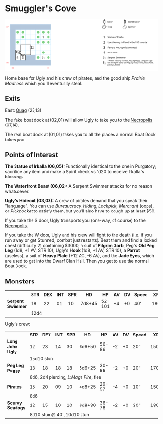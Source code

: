 # Smuggler's Cove

![map](smugglers-cove.svg)

Home base for Ugly and his crew of pirates, and the good ship *Prairie Madness* which you'll eventually steal.

## Exits

East: [Quag](dilmun.md) (25,13)

The fake boat dock at (02,01) will allow Ugly to take you to the [Necropolis](necropolis.md) (07,14).

The real boat dock at (01,01) takes you to all the places a normal Boat Dock takes you.

## Points of Interest

**The Statue of Irkalla (06,05):** Functionally identical to the one in Purgatory; sacrifice any item and make a Spirit check vs 1d20 to receive Irkalla's blessing.

**The Waterfront Beast (06,02):** A Serpent Swimmer attacks for no reason whatsoever.

**Ugly's Hideout (03,03):** A crew of pirates demand that you speak their "language". You can use *Bureaucracy, Hiding, Lockpick, Merchant* (oops), or *Pickpocket* to satisfy them, but you'll also have to cough up at least $50.

If you take the S door, Ugly transports you (one-way, of course) to the [Necropolis](necropolis.md).

If you take the W door, Ugly and his crew will fight to the death (i.e. if you run away or get Stunned, combat just restarts). Beat them and find a locked chest (difficulty 2) containing $3000, a suit of **Pilgrim Garb**, Peg's **Old Peg Leg** (1d8, +1 AV, STR 10), Ugly's **Hook** (1d8, +1 AV, STR 10), a **Parrot** (useless), a suit of **Heavy Plate** (+12 AC, -6 AV), and the **Jade Eyes**, which are used to get into the Dwarf Clan Hall. Then you get to use the normal Boat Dock.

## Monsters

<table>
  <tr>
    <th></th>
    <th>STR</th>
    <th>DEX</th>
    <th>INT</th>
    <th>SPR</th>
    <th>HD</th>
    <th>HP</th>
    <th>AV</th>
    <th>DV</th>
    <th>Speed</th>
    <th>XP</th>
  </tr>
  <tr>
    <td><b>Serpent Swimmer</b></td>
    <td>18</td>
    <td>22</td>
    <td>01</td>
    <td>10</td>
    <td>7d8+45</td>
    <td>52-101</td>
    <td>+4</td>
    <td>+0</td>
    <td>40'</td>
    <td>180</td>
  </tr>
  <tr>
    <td></td>
    <td colspan=10>12d4</td>
  </tr>
</table>

Ugly's crew:

<table>
  <tr>
    <th></th>
    <th>STR</th>
    <th>DEX</th>
    <th>INT</th>
    <th>SPR</th>
    <th>HD</th>
    <th>HP</th>
    <th>AV</th>
    <th>DV</th>
    <th>Speed</th>
    <th>XP</th>
  </tr>
  <tr>
    <td><b>Long John Ugly</b></td>
    <td>12</td>
    <td>23</td>
    <td>14</td>
    <td>30</td>
    <td>6d6+50</td>
    <td>56-86</td>
    <td>+2</td>
    <td>+0</td>
    <td>20'</td>
    <td>1500</td>
  </tr>
  <tr>
    <td></td>
    <td colspan=10>15d10 stun
  </tr>
  <tr>
    <td><b>Peg Leg Peggy</b></td>
    <td>18</td>
    <td>18</td>
    <td>18</td>
    <td>18</td>
    <td>5d6+25</td>
    <td>30-55</td>
    <td>+2</td>
    <td>+0</td>
    <td>20'</td>
    <td>170</td>
  </tr>
  <tr>
    <td></td>
    <td colspan=10>8d6, 2d4 piercing, <i>L:Mage Fire</i>, flee</td>
  </tr>
  <tr>
    <td><b>Pirates</b></td>
    <td>15</td>
    <td>20</td>
    <td>09</td>
    <td>10</td>
    <td>4d8+25</td>
    <td>29-57</td>
    <td>+4</td>
    <td>+0</td>
    <td>10'</td>
    <td>150</td>
  </tr>
  <tr>
    <td></td>
    <td colspan=10>8d6</td>
  </tr>
  <tr>
    <td><b>Scurvy Seadogs</b></td>
    <td>12</td>
    <td>15</td>
    <td>10</td>
    <td>10</td>
    <td>6d8+30</td>
    <td>36-78</td>
    <td>+2</td>
    <td>+0</td>
    <td>30'</td>
    <td>180</td>
  </tr>
  <tr>
    <td></td>
    <td colspan=10>8d10 stun @ 40', 10d10 stun</td>
  </tr>
</table>